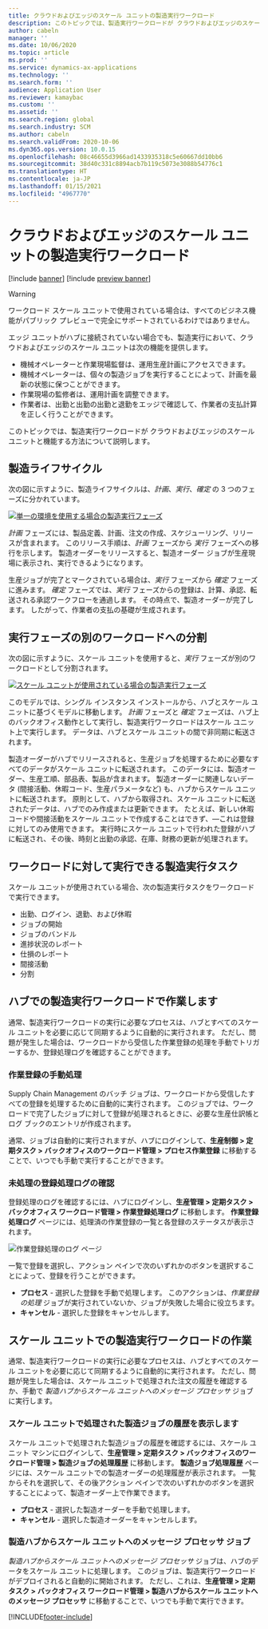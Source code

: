 ```yaml
---
title: クラウドおよびエッジのスケール ユニットの製造実行ワークロード
description: このトピックでは、製造実行ワークロードが クラウドおよびエッジのスケール ユニットと機能する方法について説明します。
author: cabeln
manager: ''
ms.date: 10/06/2020
ms.topic: article
ms.prod: ''
ms.service: dynamics-ax-applications
ms.technology: ''
ms.search.form: ''
audience: Application User
ms.reviewer: kamaybac
ms.custom: ''
ms.assetid: ''
ms.search.region: global
ms.search.industry: SCM
ms.author: cabeln
ms.search.validFrom: 2020-10-06
ms.dyn365.ops.version: 10.0.15
ms.openlocfilehash: 08c46655d3966ad1433935318c5e60667dd10bb6
ms.sourcegitcommit: 38d40c331c8894acb7b119c5073e3088b54776c1
ms.translationtype: HT
ms.contentlocale: ja-JP
ms.lasthandoff: 01/15/2021
ms.locfileid: "4967770"
---
```

# <a name="manufacturing-execution-workloads-for-cloud-and-edge-scale-units"></a>クラウドおよびエッジのスケール ユニットの製造実行ワークロード

[!include [banner](../includes/banner.md)]
[!include [preview banner](../includes/preview-banner.md)]

> [!WARNING]
> ワークロード スケール ユニットで使用されている場合は、すべてのビジネス機能がパブリック プレビューで完全にサポートされているわけではありません。

エッジ ユニットがハブに接続されていない場合でも、製造実行において、クラウドおよびエッジのスケール ユニットは次の機能を提供します。

- 機械オペレーターと作業現場監督は、運用生産計画にアクセスできます。
- 機械オペレーターは、個々の製造ジョブを実行することによって、計画を最新の状態に保つことができます。
- 作業現場の監修者は、運用計画を調整できます。
- 作業者は、出勤と出勤の出勤と退勤をエッジで確認して、作業者の支払計算を正しく行うことができます。

このトピックでは、製造実行ワークロードが クラウドおよびエッジのスケール ユニットと機能する方法について説明します。

## <a name="the-manufacturing-lifecycle"></a>製造ライフサイクル

次の図に示すように、製造ライフサイクルは、*計画*、*実行*、*確定* の 3 つのフェーズに分かれています。

[![単一の環境を使用する場合の製造実行フェーズ](media/mes-phases.png "単一の環境を使用する場合の製造実行フェーズ")](media/mes-phases-large.png)

_計画_ フェーズには、製品定義、計画、注文の作成、スケジューリング、リリースが含まれます。 このリリース手順は、_計画_ フェーズから _実行_ フェーズへの移行を示します。 製造オーダーをリリースすると、製造オーダー ジョブが生産現場に表示され、実行できるようになります。

生産ジョブが完了とマークされている場合は、_実行_ フェーズから _確定_ フェーズに進みます。 _確定_ フェーズでは、*実行* フェーズからの登録は、計算、承認、転送される承認ワークフローを通過します。 その時点で、製造オーダーが完了します。 したがって、作業者の支払の基礎が生成されます。

## <a name="splitting-the-execute-phase-into-a-separate-workload"></a>実行フェーズの別のワークロードへの分割

次の図に示すように、スケール ユニットを使用すると、_実行_ フェーズが別のワークロードとして分割されます。

[![スケール ユニットが使用されている場合の製造実行フェーズ](media/mes-phases-workloads.png "スケール ユニットが使用されている場合の製造実行フェーズ")](media/mes-phases-workloads-large.png)

このモデルでは、シングル インスタンス インストールから、ハブとスケール ユニットに基づくモデルに移動します。 _計画_ フェーズと _確定_ フェーズは、ハブ上のバックオフィス動作として実行し、製造実行ワークロードはスケール ユニット上で実行します。 データは、ハブとスケール ユニットの間で非同期に転送されます。

製造オーダーがハブでリリースされると、生産ジョブを処理するために必要なすべてのデータがスケール ユニットに転送されます。 このデータには、製造オーダー、生産工順、部品表、製品が含まれます。 製造オーダーに関連しないデータ (間接活動、休暇コード、生産パラメータなど) も、ハブからスケール ユニットに転送されます。 原則として、ハブから取得され、スケール ユニットに転送されたデータは、ハブでのみ作成または更新できます。 たとえば、新しい休暇コードや間接活動をスケール ユニットで作成することはできず、&mdash;これは登録に対してのみ使用できます。 実行時にスケール ユニットで行われた登録がハブに転送され、その後、時刻と出勤の承認、在庫、財務の更新が処理されます。

## <a name="manufacturing-execution-tasks-that-can-be-run-on-workloads"></a>ワークロードに対して実行できる製造実行タスク

スケール ユニットが使用されている場合、次の製造実行タスクをワークロードで実行できます。

- 出勤、ログイン、退勤、および休暇
- ジョブの開始
- ジョブのバンドル
- 進捗状況のレポート
- 仕損のレポート
- 間接活動
- 分割

## <a name="working-with-manufacturing-execution-workloads-on-the-hub"></a>ハブでの製造実行ワークロードで作業します

通常、製造実行ワークロードの実行に必要なプロセスは、ハブとすべてのスケール ユニットを必要に応じて同期するように自動的に実行されます。 ただし、問題が発生した場合は、ワークロードから受信した作業登録の処理を手動でトリガーするか、登録処理ログを確認することができます。

### <a name="manually-process-raw-registrations"></a>作業登録の手動処理

Supply Chain Management のバッチ ジョブは、ワークロードから受信したすべての登録を処理するために自動的に実行されます。 このジョブでは、ワークロードで完了したジョブに対して登録が処理されるときに、必要な生産仕訳帳とログ ブックのエントリが作成されます。

通常、ジョブは自動的に実行されますが、ハブにログインして、**生産制御 \> 定期タスク \> バックオフィスのワークロード管理 \> プロセス作業登録** に移動することで、いつでも手動で実行することができます。

### <a name="check-the-raw-registration-processing-log"></a>未処理の登録処理ログの確認

登録処理のログを確認するには、ハブにログインし、**生産管理 \> 定期タスク \> バックオフィス ワークロード管理 \> 作業登録処理ログ** に移動します。 **作業登録処理ログ** ページには、処理済の作業登録の一覧と各登録のステータスが表示されます。

![作業登録処理のログ ページ](media/mes-processing-log.png "作業登録処理のログ ページ")

一覧で登録を選択し、アクション ペインで次のいずれかのボタンを選択することによって、登録を行うことができます。

- **プロセス** - 選択した登録を手動で処理します。 このアクションは、_作業登録の処理_ ジョブが実行されていないか、ジョブが失敗した場合に役立ちます。
- **キャンセル** - 選択した登録をキャンセルします。

## <a name="working-with-manufacturing-execution-workloads-on-a-scale-unit"></a>スケール ユニットでの製造実行ワークロードの作業

通常、製造実行ワークロードの実行に必要なプロセスは、ハブとすべてのスケール ユニットを必要に応じて同期するように自動的に実行されます。 ただし、問題が発生した場合は、スケール ユニットで処理された注文の履歴を確認するか、手動で _製造ハブからスケール ユニットへのメッセージ プロセッサ_ ジョブに実行します。

### <a name="view-the-history-of-manufacturing-jobs-that-have-been-processed-on-a-scale-unit"></a>スケール ユニットで処理された製造ジョブの履歴を表示します

スケール ユニットで処理された製造ジョブの履歴を確認するには、スケール ユニット マシンにログインして、**生産管理 \> 定期タスク \> バックオフィスのワークロード管理 \> 製造ジョブの処理履歴** に移動します。 **製造ジョブ処理履歴** ページには、スケール ユニットでの製造オーダーの処理履歴が表示されます。 一覧からそれを選択して、その後アクション ペインで次のいずれかのボタンを選択することによって、製造オーダー上で作業できます。

- **プロセス** - 選択した製造オーダーを手動で処理します。
- **キャンセル** - 選択した製造オーダーをキャンセルします。

### <a name="manufacturing-hub-to-scale-unit-message-processor-job"></a>製造ハブからスケール ユニットへのメッセージ プロセッサ ジョブ

_製造ハブからスケール ユニットへのメッセージ プロセッサ_ ジョブは、ハブのデータをスケール ユニットに処理します。 このジョブは、製造実行ワークロードがデプロイされると自動的に開始されます。 ただし、これは、**生産管理 \> 定期タスク \> バックオフィス ワークロード管理 \> 製造ハブからスケール ユニットへのメッセージ プロセッサ** に移動することで、いつでも手動で実行できます。


[!INCLUDE[footer-include](../../includes/footer-banner.md)]